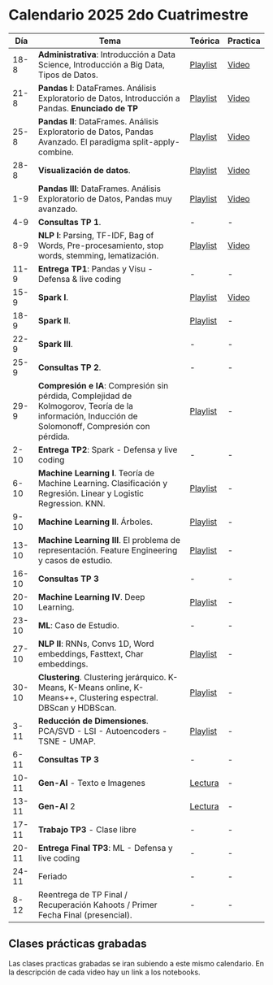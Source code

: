 # Calendario 2025 2do Cuatrimestre

| Día   | Tema                                                                                                                                                | Teórica                                                                                       | Practica |
|-------|----------------------------------------------------------------------------------------------------------------------------------------------------|-----------------------------------------------------------------------------------------------|----------|
| 18-8  | **Administrativa**: Introducción a Data Science, Introducción a Big Data, Tipos de Datos.                                                        | [Playlist](https://www.youtube.com/playlist?list=PLeo_qKwGPZYevnuxYBfrvQ32zJJE2--Y4)          | [Video](https://youtu.be/2ywjtiS4nVI)        |
| 21-8  | **Pandas I**: DataFrames. Análisis Exploratorio de Datos, Introducción a Pandas. **Enunciado de TP**                                           | [Playlist](https://youtube.com/playlist?list=PLeo_qKwGPZYcRxxR-GNmBcLbujTieWpQQ)              | [Video](https://youtu.be/U2PAFt8JJKw)        |
| 25-8  | **Pandas II**: DataFrames. Análisis Exploratorio de Datos, Pandas Avanzado. El paradigma split-apply-combine.                                   | [Playlist](https://www.youtube.com/playlist?list=PLeo_qKwGPZYf9d23qU6_t6hl7ufyfclyW)          | [Video](https://youtu.be/3GF7_aI1dRs)        |
| 28-8  | **Visualización de datos**.                                                                                                                       | [Playlist](https://www.youtube.com/playlist?list=PLeo_qKwGPZYf-OzcYqlPIJdU1AHQYb3Ga)          | [Video](https://youtu.be/ng_fuyjPltY)        |
| 1-9   | **Pandas III**: DataFrames. Análisis Exploratorio de Datos, Pandas muy avanzado.                                                                 | [Playlist](https://www.youtube.com/playlist?list=PLeo_qKwGPZYeu0ToyqSvq4fmUBrmRTkCp)          | [Video](https://youtu.be/VNedIV54XJQ)        |
| 4-9   | **Consultas TP 1**.                                                                                                                               | -                                                                                             | -        |
| 8-9   | **NLP I**: Parsing, TF-IDF, Bag of Words, Pre-procesamiento, stop words, stemming, lematización.                                                | [Playlist](https://www.youtube.com/playlist?list=PLeo_qKwGPZYfkL8tu3Mg3_5xb1UYGvjWH)          | [Video](https://drive.google.com/file/d/1qRrP90SBHq8Aq8pCVRiMuVHIUVY6DbAP/view)        |
| 11-9  | **Entrega TP1**: Pandas y Visu - Defensa & live coding                                                                                            | -                                                                                             | -        |
| 15-9  | **Spark I**.                                                                                                                                      | [Playlist](https://www.youtube.com/playlist?list=PLeo_qKwGPZYck1nRMGJFeWIN2W5IrxoLO)          | [Video](https://drive.google.com/file/d/1nemwhd2YU-nysqznzRw6jwnALq5Qa8fK/view)        |
| 18-9  | **Spark II**.                                                                                                                                     | [Playlist](https://www.youtube.com/playlist?list=PLeo_qKwGPZYeu_JRN8eQgzJUfaXUrhsk2)          | -        |
| 22-9  | **Spark III**.                                                                                                                                    | -                                                                                             | -        |
| 25-9  | **Consultas TP 2**.                                                                                                                               | -                                                                                             | -        |
| 29-9  | **Compresión e IA**: Compresión sin pérdida, Complejidad de Kolmogorov, Teoría de la información, Inducción de Solomonoff, Compresión con pérdida. | [Playlist](https://www.youtube.com/playlist?list=PLeo_qKwGPZYfKGWLlVG8J86OzRgJ8NLcJ)          | -        |
| 2-10  | **Entrega TP2**: Spark - Defensa y live coding                                                                                                    | -                                                                                             | -        |
| 6-10  | **Machine Learning I**. Teoría de Machine Learning. Clasificación y Regresión. Linear y Logistic Regression. KNN.                               | [Playlist](https://www.youtube.com/playlist?list=PLeo_qKwGPZYesnp_BG0RejQCfHnlthj-5)          | -        |
| 9-10  | **Machine Learning II**. Árboles.                                                                                                                 | [Playlist](https://www.youtube.com/playlist?list=PLeo_qKwGPZYeJQb-M1nE_cnj43uOKZtf2)          | -        |
| 13-10 | **Machine Learning III**. El problema de representación. Feature Engineering y casos de estudio.                                                  | [Playlist](https://www.youtube.com/playlist?list=PLeo_qKwGPZYf9JstrrlXBf_SSg66aEJQk)          | -        |
| 16-10 | **Consultas TP 3**                                                                                                                                | -                                                                                             | -        |
| 20-10 | **Machine Learning IV**. Deep Learning.                                                                                                           | [Playlist](https://www.youtube.com/playlist?list=PLeo_qKwGPZYeMhP2KGFWFHNDesRCyRB5j)          | -        |
| 23-10 | **ML**: Caso de Estudio.                                                                                                                          | -                                                                                             | -        |
| 27-10 | **NLP II**: RNNs, Convs 1D, Word embeddings, Fasttext, Char embeddings.                                                                         | [Playlist](https://www.youtube.com/playlist?list=PLeo_qKwGPZYc3ZKiKx5GJVHc1Qwsejgmx)          | -        |
| 30-10 | **Clustering**. Clustering jerárquico. K-Means, K-Means online, K-Means++, Clustering espectral. DBScan y HDBScan.                             | [Playlist](https://www.youtube.com/playlist?list=PLeo_qKwGPZYd6IYbQsMwPSIbDNGsuqByW)          | -        |
| 3-11  | **Reducción de Dimensiones**. PCA/SVD - LSI - Autoencoders - TSNE - UMAP.                                                                       | [Playlist](https://www.youtube.com/playlist?list=PLeo_qKwGPZYeTvoYdNOR9alvMUMfwq-1Z)          | -        |
| 6-11  | **Consultas TP 3**                                                                                                                                | -                                                                                             | -        |
| 10-11 | **Gen-AI** - Texto e Imagenes                                                                                                                     | [Lectura](https://drive.google.com/file/d/1GEA-D-8802wsDNNPlYXE7IyeV8fwbuid/view?usp=sharing) | -        |
| 13-11 | **Gen-AI** 2                                                                                                                                      | [Lectura](https://drive.google.com/file/d/1GEA-D-8802wsDNNPlYXE7IyeV8fwbuid/view?usp=sharing) | -        |
| 17-11 | **Trabajo TP3** - Clase libre                                                                                                                     | -                                                                                             | -        |
| 20-11 | **Entrega Final TP3**: ML - Defensa y live coding                                                                                                 | -                                                                                             | -        |
| 24-11 | Feriado                                                                                                                                            | -                                                                                             | -        |
| 8-12  | Reentrega de TP Final / Recuperación Kahoots / Primer Fecha Final (presencial).                                                                   | -                                                                                             | -        |

## Clases prácticas grabadas

Las clases practicas grabadas se iran subiendo a este mismo calendario. En la descripción de cada video hay un link a
los notebooks.
